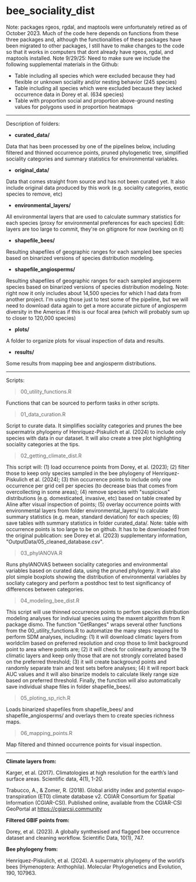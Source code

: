 # bee_sociality_dist


Note: packages rgeos, rgdal, and maptools were unfortunately retired as of October 2023. Much of the code here depends on functions from these three packages and, although the functionalities of these packages have been migrated to other packages, I still have to make changes to the code so that it works in computers that dont already have rgeos, rgdal, and maptools installed. 
Note 9/29/25: Need to make sure we include the following supplemental materials in the Github: 
- Table including all species which were excluded because they had flexible or unknown sociality and/or nesting behavior (245 species)
- Table including all species which were excluded because they lacked occurrence data in Dorey et al. (634 species)
- Table with proportion social and proportion above-ground nesting values for polygons used in proportion heatmaps


----
Description of folders: 
 
- **curated_data/** 

Data that has been processed by one of the pipelines below, including filtered and thinned occurrence points, pruned phylogenetic tree, simplified sociality categories and summary statistics for environmental variables.

- **original_data/** 

Data that comes straight from source and has not been curated yet. It also include original data produced by this work (e.g. sociality categories, exotic species to remove, etc)

- **environmental_layers/** 

All environmental layers that are used to calculate summary statistics for each species (proxy for environmental preferences for each species)
Edit: layers are too large to commit, they're on gitignore for now (working on it)

- **shapefile_bees/**

Resulting shapefiles of geographic ranges for each sampled bee species based on binarized versions of species distribution modeling. 

- **shapefile_angiosperms/**

Resulting shapefiles of geographic ranges for each sampled angiosperm species based on binarized versions of species distribution modeling. Note: right now it only includes about 14,500 species for which I had data from another project. I'm using those just to test some of the pipeline, but we will need to download data again to get a more accurate picture of angiosperm diversity in the Americas if this is our focal area (which will probably sum up to closer to 120,000 species)
 
- **plots/** 

A folder to organize plots for visual inspection of data and results. 

- **results/** 

Some results from mapping bee and angiosperm distributions.
  

----
Scripts:

> 00_utility_functions.R

Functions that can be sourced to perform tasks in other scripts.

> 01_data_curation.R

Script to curate data. It simplifies sociality categories and prunes the bee supermatrix phylogeny of Henríquez-Piskulich et al. (2024) to include only species with data in our dataset. It will also create a tree plot highlighting sociality categories at the tips.

> 02_getting_climate_dist.R

This script will: (1) load occurrence points from Dorey, et al. (2023); (2) filter those to keep only species sampled in the bee phylogeny of Henríquez-Piskulich et al. (2024); (3) thin occurrence points to include only one occurrence per grid cell per species (to decrease bias that comes from overcollecting in some areas); (4) remove species with "suspicious" distributions (e.g. domesticated, invasive, etc) based on table created by Aline after visual inspection of points; (5) overlay occurrence points with environmental layers from folder environmental_layers/ to calculate summary statistics (e.g. mean, standard deviation) for each species; (6) save tables with summary statistics in folder curated_data/. Note: table with occurrence points is too large to be on github. It has to be downloaded from the original publication: see Dorey et al. (2023) supplementary information, "OutputData/05_cleaned_database.csv".

> 03_phylANOVA.R

Runs phylANOVAS between sociality categories and environmental variables based on curated data, using the pruned phylogeny. It will also plot simple boxplots showing the distribution of environmental variables by socliaty category and perform a postdhoc test to test significancy of differences between categories.  

> 04_modeling_bee_dist.R

This script will use thinned occurrence points to perfom species distribution modeling analyses for indiviual species using the maxent algorithm from R package dismo. The function "GetRanges" wraps several other functions from the 00_utility_functions.R to automatize the many steps required to perform SDM analyses, including: (1) it will download climatic layers from worldclim based on preferred resolution and crop those to limit background point to area where points are; (2) it will check for colinearity among the 19 climatic layers and keep only those that are not strongly correlated based on the preferred threshold; (3) it will create background points and randomly separate train and test sets before analyses; (4) it will report back AUC values and it will also binarize models to calculate likely range size based on preferred threshold. Finally, the function will also automatically save individual shape files in folder shapefile_bees/.

> 05_ploting_sp_rich.R

Loads binarized shapefiles from shapefile_bees/ and shapefile_angiosperms/ and overlays them to create species richness maps.


> 06_mapping_points.R

Map filtered and thinned occurrence points for visual inspection.

----
  
**Climate layers from:**
  
Karger, et al. (2017). Climatologies at high resolution for the earth’s land surface areas. Scientific data, 4(1), 1-20.  
  
Trabucco, A., & Zomer, R. (2018). Global aridity index and potential evapo- transpiration (ET0) climate database v2. CGIAR Consortium for Spatial Information (CGIAR-CSI). Published online, available from the CGIAR-CSI GeoPortal at https://cgiarcsi.community
  
  
**Filtered GBIF points from:**
  
Dorey, et al. (2023). A globally synthesised and flagged bee occurrence dataset and cleaning workflow. Scientific Data, 10(1), 747.


**Bee phylogeny from:**

Henríquez-Piskulich, et al. (2024). A supermatrix phylogeny of the world’s bees (Hymenoptera: Anthophila). Molecular Phylogenetics and Evolution, 190, 107963.
